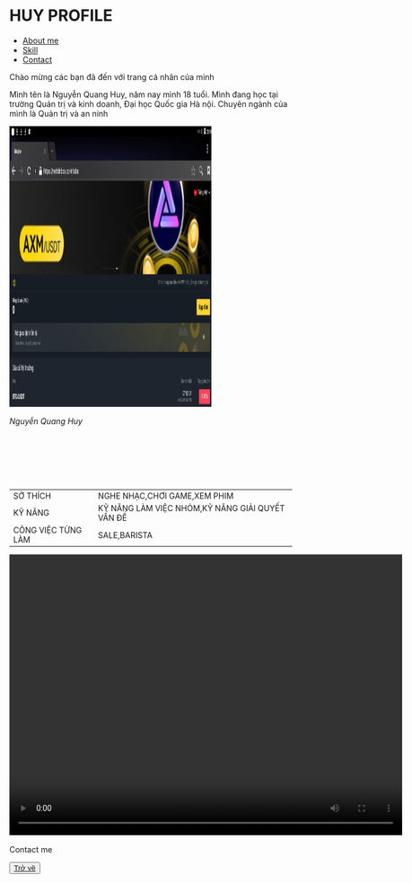<html lang="vi">
<head>
  <meta charset="UTF-8">
  <meta name="author" content="Quang Huy">
  <meta name="viewport" content="width=device-width, initial-scale=1.0">
  <link rel="stylesheet" href="https://pro.fontawesome.com/releases/v5.10.0/css/all.css">
  <script src="https://kit.fontawesome.com/0cdcf30adc.js" crossorigin="anonymous"></script>
  <link rel="stylesheet" href="stylecuoiky.css">
  <title>Huy subpage </title>
</head>
<body>
<div class="khung">                                                               
    <h1 class="neon yolo red">HUY PROFILE</h1>
    <nav class="menu">
      <ul>
        <li><a href="#About me" class="neon">About me</a></li>
        <li><a href="#Skill" class="neon">Skill</a></li>
        <li><a href="#Contact" class="neon">Contact</a></li>
      </ul>
    </nav>
    <p class="neon" id="About me">Chào mừng các bạn đã đến với trang cá nhân của mình</p>
    <p class="neon blue"> Mình tên là Nguyễn Quang Huy, năm nay mình 18 tuổi.
  Mình đang học tại trường Quản trị và kinh doanh, Đại học Quốc gia Hà nội.
  Chuyên ngành của mình là Quản trị và an ninh</p>
  <div class="image">
    <img src="maybe1.png" alt="" width="360" height="500"> 
    <p><cite>Nguyễn Quang Huy</cite></p>
  </div>
  <br><br><br><br><br>
  <table class="container" id="Skill">
        <tr>
            <td>SỞ THÍCH</td>
            <td>NGHE NHẠC,CHƠI GAME,XEM PHIM</td>
        </tr>
        <tr>
            <td>KỸ NĂNG</td>
            <td> KỸ NĂNG LÀM VIỆC NHÓM,KỸ NĂNG GIẢI QUYẾT VẤN ĐỀ</td>
        </tr>
    <tr>
            <td>CÔNG VIỆC TỪNG LÀM</td>
            <td>SALE,BARISTA</td>
        </tr>
    <tr>
    </tbody>  
</table>
<section class="video-container">
<video class="video" controls width="700" height="500">
  <source src="y2mate.com - TO THE MOON  hooligan Official Lyric Video_v720P.mp4" type="video/mp4">
  Your browser does not support the video tag.
</video>
</section>
  <div id="wrapper">
    <p class="Contact" id="Contact">Contact me</p>   
    <div class="list-button">
        <a href="https://www.messenger.com/t/100022747339287" class="button messenger">
            <span class="button-icon">
                <i class="fab fa-facebook-messenger"></i>
            </span>              
        </a>
		<a href="https://www.instagram.com/nq_huy243/" class="button instagram">
            <span class="button-icon">
                <i class="fa-brands fa-instagram" style="color: #ffffff;"></i>
            </span>              
        </a>
		<a href="https://www.facebook.com/profile.php?id=100005065038105" class="button facebook">
            <span class="button-icon">
                <i class="fa-brands fa-facebook"></i>
            </span>              
        </a>
		<a href="https://www.youtube.com/channel/UCt9tQBcmhx5CVt7es9ER9bQ" class="button youtube">
            <span class="button-icon">
                <i class="fa-brands fa-youtube"></i>
            </span>              
        </a>
    </div>
  </div>
  <div class="backbutton-container"><button class="backbutton"><a href="../homepage cuoi ky.html">Trở về</a></button></div>
</div>
</body>
</html>
<!---
huynguyenquang30102003/huynguyenquang30102003 is a ✨ special ✨ repository because its `README.md` (this file) appears on your GitHub profile.
You can click the Preview link to take a look at your changes.
--->
